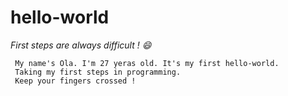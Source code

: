 # hello-world
*First steps are always difficult ! 😄*
<br> 
```
 My name's Ola. I'm 27 yeras old. It's my first hello-world.
 Taking my first steps in programming.
 Keep your fingers crossed !

```
